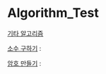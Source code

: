 # Algorithm_Test

[기타 알고리즘](Algorithm_Test/basic_al/)

[소수 구하기](https://www.acmicpc.net/problem/1929) :

[암호 만들기](https://www.acmicpc.net/problem/1759) :
